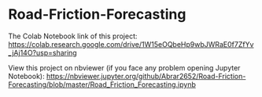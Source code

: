 # Road-Friction-Forecasting

The Colab Notebook link of this project: https://colab.research.google.com/drive/1W15eOQbeHp9wbJWRaE0f7ZfYv_jAj14O?usp=sharing


View this project on nbviewer (if you face any problem opening Jupyter Notebook): https://nbviewer.jupyter.org/github/Abrar2652/Road-Friction-Forecasting/blob/master/Road_Friction_Forecasting.ipynb 
